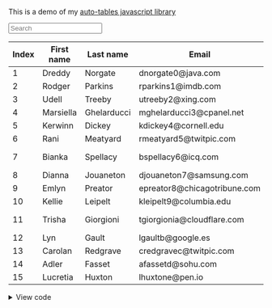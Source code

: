 

This is a demo of my [auto-tables javascript library](https://github.com/rrickgauer/auto-tables)


<div class="container">
<input type="text" class="form-control mb-3 tablesearch-input" data-tablesearch-table="#data-table"  placeholder="Search">
<div class="table-responsive">
<table id="data-table" class="table table-sm tablesort tablesearch-table">
<thead><tr>
<th data-tablesort-type="int">Index</th>
<th data-tablesort-type="string">First name</th>
<th data-tablesort-type="string">Last name</th>
<th data-tablesort-type="string">Email</th>
<th data-tablesort-type="string">Country</th>
<th data-tablesort-type="date">Dob</th>
</tr></thead>
<tbody>
<tr><td>1</td><td>Dreddy</td><td>Norgate</td><td>dnorgate0@java.com</td><td>Indonesia</td><td data-tablesort-value="19560309">03/09/1956</td></tr>
<tr><td>2</td><td>Rodger</td><td>Parkins</td><td>rparkins1@imdb.com</td><td>Brazil</td><td data-tablesort-value="18810225">02/25/1881</td></tr>
<tr><td>3</td><td>Udell</td><td>Treeby</td><td>utreeby2@xing.com</td><td>Bolivia</td><td data-tablesort-value="19690125">01/25/1969</td></tr>
<tr><td>4</td><td>Marsiella</td><td>Ghelarducci</td><td>mghelarducci3@cpanel.net</td><td>Japan</td><td data-tablesort-value="19761016">10/16/1976</td></tr>
<tr><td>5</td><td>Kerwinn</td><td>Dickey</td><td>kdickey4@cornell.edu</td><td>Thailand</td><td data-tablesort-value="19821004">10/04/1982</td></tr>
<tr><td>6</td><td>Rani</td><td>Meatyard</td><td>rmeatyard5@twitpic.com</td><td>China</td><td data-tablesort-value="18980910">09/10/1898</td></tr>
<tr><td>7</td><td>Bianka</td><td>Spellacy</td><td>bspellacy6@icq.com</td><td>United States</td><td data-tablesort-value="19120828">08/28/1912</td></tr>
<tr><td>8</td><td>Dianna</td><td>Jouaneton</td><td>djouaneton7@samsung.com</td><td>Montenegro</td><td data-tablesort-value="19151204">12/04/1915</td></tr>
<tr><td>9</td><td>Emlyn</td><td>Preator</td><td>epreator8@chicagotribune.com</td><td>Indonesia</td><td data-tablesort-value="19540313">03/13/1954</td></tr>
<tr><td>10</td><td>Kellie</td><td>Leipelt</td><td>kleipelt9@columbia.edu</td><td>China</td><td data-tablesort-value="19761203">12/03/1976</td></tr>
<tr><td>11</td><td>Trisha</td><td>Giorgioni</td><td>tgiorgionia@cloudflare.com</td><td>Bosnia and Herzegovina</td><td data-tablesort-value="19610730">07/30/1961</td></tr>
<tr><td>12</td><td>Lyn</td><td>Gault</td><td>lgaultb@google.es</td><td>Portugal</td><td data-tablesort-value="19710320">03/20/1971</td></tr>
<tr><td>13</td><td>Carolan</td><td>Redgrave</td><td>credgravec@twitpic.com</td><td>Argentina</td><td data-tablesort-value="19310912">09/12/1931</td></tr>
<tr><td>14</td><td>Adler</td><td>Fasset</td><td>afassetd@sohu.com</td><td>Albania</td><td data-tablesort-value="19610515">05/15/1961</td></tr>
<tr><td>15</td><td>Lucretia</td><td>Huxton</td><td>lhuxtone@pen.io</td><td>Colombia</td><td data-tablesort-value="18961117">11/17/1896</td></tr>
</tbody>
</table>
</div>


<details>
    <summary>View code</summary>


```html

    <input type="text" class="tablesearch-input" data-tablesearch-table="#data-table" placeholder="Search">

    <table id="data-table" class="tablesort tablesearch-table">
      <thead><tr>
        <th data-tablesort-type="int">Index</th>
        <th data-tablesort-type="string">First name</th>
        <th data-tablesort-type="string">Last name</th>
        <th data-tablesort-type="string">Email</th>
        <th data-tablesort-type="string">Country</th>
        <th data-tablesort-type="date">Dob</th>
      </tr></thead>
      <tbody>
        <tr><td>1</td><td>Dreddy</td><td>Norgate</td><td>dnorgate0@java.com</td><td>Indonesia</td><td data-tablesort-value="19560309">03/09/1956</td></tr>
        <tr><td>2</td><td>Rodger</td><td>Parkins</td><td>rparkins1@imdb.com</td><td>Brazil</td><td data-tablesort-value="18810225">02/25/1881</td></tr>
        <tr><td>3</td><td>Udell</td><td>Treeby</td><td>utreeby2@xing.com</td><td>Bolivia</td><td data-tablesort-value="19690125">01/25/1969</td></tr>
        <tr><td>4</td><td>Marsiella</td><td>Ghelarducci</td><td>mghelarducci3@cpanel.net</td><td>Japan</td><td data-tablesort-value="19761016">10/16/1976</td></tr>
        <tr><td>5</td><td>Kerwinn</td><td>Dickey</td><td>kdickey4@cornell.edu</td><td>Thailand</td><td data-tablesort-value="19821004">10/04/1982</td></tr>
        <tr><td>6</td><td>Rani</td><td>Meatyard</td><td>rmeatyard5@twitpic.com</td><td>China</td><td data-tablesort-value="18980910">09/10/1898</td></tr>
        <tr><td>7</td><td>Bianka</td><td>Spellacy</td><td>bspellacy6@icq.com</td><td>United States</td><td data-tablesort-value="19120828">08/28/1912</td></tr>
        <tr><td>8</td><td>Dianna</td><td>Jouaneton</td><td>djouaneton7@samsung.com</td><td>Montenegro</td><td data-tablesort-value="19151204">12/04/1915</td></tr>
        <tr><td>9</td><td>Emlyn</td><td>Preator</td><td>epreator8@chicagotribune.com</td><td>Indonesia</td><td data-tablesort-value="19540313">03/13/1954</td></tr>
        <tr><td>10</td><td>Kellie</td><td>Leipelt</td><td>kleipelt9@columbia.edu</td><td>China</td><td data-tablesort-value="19761203">12/03/1976</td></tr>
        <tr><td>11</td><td>Trisha</td><td>Giorgioni</td><td>tgiorgionia@cloudflare.com</td><td>Bosnia and Herzegovina</td><td data-tablesort-value="19610730">07/30/1961</td></tr>
        <tr><td>12</td><td>Lyn</td><td>Gault</td><td>lgaultb@google.es</td><td>Portugal</td><td data-tablesort-value="19710320">03/20/1971</td></tr>
        <tr><td>13</td><td>Carolan</td><td>Redgrave</td><td>credgravec@twitpic.com</td><td>Argentina</td><td data-tablesort-value="19310912">09/12/1931</td></tr>
        <tr><td>14</td><td>Adler</td><td>Fasset</td><td>afassetd@sohu.com</td><td>Albania</td><td data-tablesort-value="19610515">05/15/1961</td></tr>
        <tr><td>15</td><td>Lucretia</td><td>Huxton</td><td>lhuxtone@pen.io</td><td>Colombia</td><td data-tablesort-value="18961117">11/17/1896</td></tr>
      </tbody>
    </table> 
```

</details>

</div>
















